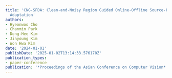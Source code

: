 ```yaml
---
title: 'CNG-SFDA: Clean-and-Noisy Region Guided Online-Offline Source-Free Domain
  Adaptation'
authors:
- Hyeonwoo Cho
- Chanmin Park
- Dong-Hee Kim
- Jinyoung Kim
- Won Hwa Kim
date: '2024-01-01'
publishDate: '2025-01-02T13:14:33.576170Z'
publication_types:
- paper-conference
publication: '*Proceedings of the Asian Conference on Computer Vision*'
---
```

